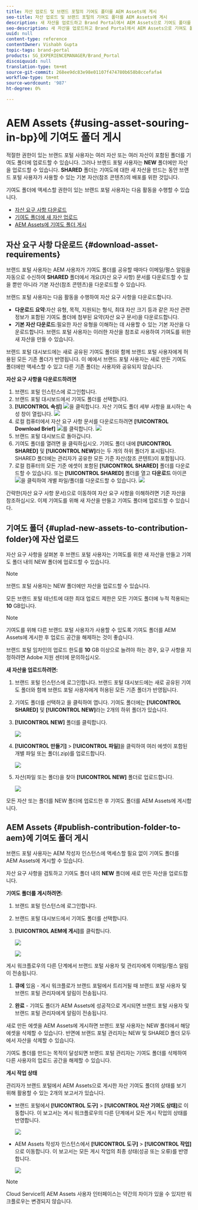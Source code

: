 ```yaml
---
title: 자산 업로드 및 브랜드 포털의 기여도 폴더를 AEM Assets에 게시
seo-title: 자산 업로드 및 브랜드 포털의 기여도 폴더를 AEM Assets에 게시
description: 새 자산을 업로드하고 Brand Portal에서 AEM Assets으로 기여도 폴더를 게시하는 방법에 대한 통찰력을 얻을 수 있습니다.
seo-description: 새 자산을 업로드하고 Brand Portal에서 AEM Assets으로 기여도 폴더를 게시하는 방법에 대한 통찰력을 얻을 수 있습니다.
uuid: null
content-type: reference
contentOwner: Vishabh Gupta
topic-tags: brand-portal
products: SG_EXPERIENCEMANAGER/Brand_Portal
discoiquuid: null
translation-type: tm+mt
source-git-commit: 268ee9dc83e98e01107f474780b658b8ccefafa4
workflow-type: tm+mt
source-wordcount: '987'
ht-degree: 0%

---
```



# AEM Assets {#using-asset-souring-in-bp}에 기여도 폴더 게시

적절한 권한이 있는 브랜드 포털 사용자는 여러 자산 또는 여러 자산이 포함된 폴더를 기여도 폴더에 업로드할 수 있습니다. 그러나 브랜드 포털 사용자는 **NEW** 폴더에만 자산을 업로드할 수 있습니다. **SHARED** 폴더는 기여도에 대한 새 자산을 만드는 동안 브랜드 포털 사용자가 사용할 수 있는 기본 자산(참조 콘텐츠)의 배포를 위한 것입니다.

기여도 폴더에 액세스할 권한이 있는 브랜드 포털 사용자는 다음 활동을 수행할 수 있습니다.

* [자산 요구 사항 다운로드](#download-asset-requirements)
* [기여도 폴더에 새 자산 업로드](#uplad-new-assets-to-contribution-folder)
* [AEM Assets에 기여도 폴더 게시](#publish-contribution-folder-to-aem)

## 자산 요구 사항 다운로드 {#download-asset-requirements}

브랜드 포털 사용자는 AEM 사용자가 기여도 폴더를 공유할 때마다 이메일/펄스 알림을 자동으로 수신하여 **SHARED** 폴더에서 개요(자산 요구 사항) 문서를 다운로드할 수 있을 뿐만 아니라 기본 자산(참조 콘텐츠)을 다운로드할 수 있습니다.

브랜드 포털 사용자는 다음 활동을 수행하여 자산 요구 사항을 다운로드합니다.

* **다운로드 요약**:자산 유형, 목적, 지원되는 형식, 최대 자산 크기 등과 같은 자산 관련 정보가 포함된 기여도 폴더에 첨부된 요약(자산 요구 문서)을 다운로드합니다.
* **기본 자산 다운로드**:필요한 자산 유형을 이해하는 데 사용할 수 있는 기본 자산을 다운로드합니다. 브랜드 포털 사용자는 이러한 자산을 참조로 사용하여 기여도를 위한 새 자산을 만들 수 있습니다.

브랜드 포털 대시보드에는 새로 공유된 기여도 폴더와 함께 브랜드 포털 사용자에게 허용된 모든 기존 폴더가 반영됩니다. 이 예에서 브랜드 포털 사용자는 새로 만든 기여도 폴더에만 액세스할 수 있고 다른 기존 폴더는 사용자와 공유되지 않습니다.

**자산 요구 사항을 다운로드하려면**

1. 브랜드 포털 인스턴스에 로그인합니다.
1. 브랜드 포털 대시보드에서 기여도 폴더를 선택합니다.
1. **[!UICONTROL 속성]** ![](assets/properties.png)을 클릭합니다. 자산 기여도 폴더 세부 사항을 표시하는 속성 창이 열립니다.
   ![](assets/download-asset-requirement1.png)
1. 로컬 컴퓨터에서 자산 요구 사항 문서를 다운로드하려면 **[!UICONTROL Download Brief]** ![](assets/download.png)를 클릭합니다.
   ![](assets/download-asset-requirement2.png)
1. 브랜드 포털 대시보드로 돌아갑니다.
1. 기여도 폴더를 열려면 을 클릭하십시오. 기여도 폴더 내에 **[!UICONTROL SHARED]** 및 **[!UICONTROL NEW]**&#x200B;라는 두 개의 하위 폴더가 표시됩니다. SHARED 폴더에는 관리자가 공유한 모든 기준 자산(참조 콘텐트)이 포함됩니다.
1. 로컬 컴퓨터의 모든 기준 에셋이 포함된 **[!UICONTROL SHARED]** 폴더를 다운로드할 수 있습니다.
또는 **[!UICONTROL SHARED]** 폴더를 열고 **다운로드** 아이콘 ![](assets/download.png)을 클릭하여 개별 파일/폴더를 다운로드할 수 있습니다.
   ![](assets/download-asset-requirement3.png)

간략한(자산 요구 사항 문서)으로 이동하여 자산 요구 사항을 이해하려면 기준 자산을 참조하십시오. 이제 기여도를 위해 새 자산을 만들고 기여도 폴더에 업로드할 수 있습니다.


## 기여도 폴더 {#uplad-new-assets-to-contribution-folder}에 자산 업로드

자산 요구 사항을 살펴본 후 브랜드 포털 사용자는 기여도를 위한 새 자산을 만들고 기여도 폴더 내의 NEW 폴더에 업로드할 수 있습니다.

>[!NOTE]
>
>브랜드 포털 사용자는 NEW 폴더에만 자산을 업로드할 수 있습니다.
>
>모든 브랜드 포털 테넌트에 대한 최대 업로드 제한은 모든 기여도 폴더에 누적 적용되는 **10** GB입니다.

>[!NOTE]
>
>기여도를 위해 다른 브랜드 포털 사용자가 사용할 수 있도록 기여도 폴더를 AEM Assets에 게시한 후 업로드 공간을 해제하는 것이 좋습니다.
>
>브랜드 포털 임차인의 업로드 한도를 **10** GB 이상으로 늘려야 하는 경우, 요구 사항을 지정하려면 Adobe 지원 센터에 문의하십시오.


**새 자산을 업로드하려면:**

1. 브랜드 포털 인스턴스에 로그인합니다.
브랜드 포털 대시보드에는 새로 공유된 기여도 폴더와 함께 브랜드 포털 사용자에게 허용된 모든 기존 폴더가 반영됩니다.

1. 기여도 폴더를 선택하고 을 클릭하여 엽니다. 기여도 폴더에는 **[!UICONTROL SHARED]** 및 **[!UICONTROL NEW]**&#x200B;라는 2개의 하위 폴더가 있습니다.

1. **[!UICONTROL NEW]** 폴더를 클릭합니다.

   ![](assets/upload-new-assets1.png)

1. **[!UICONTROL 만들기]** > **[!UICONTROL 파일]**&#x200B;을 클릭하여 여러 에셋이 포함된 개별 파일 또는 폴더(.zip)를 업로드합니다.

   ![](assets/upload-new-assets2.png)

1. 자산(파일 또는 폴더)을 찾아 **[!UICONTROL NEW]** 폴더로 업로드합니다.

   ![](assets/upload-new-assets3.png)

모든 자산 또는 폴더를 NEW 폴더에 업로드한 후 기여도 폴더를 AEM Assets에 게시합니다.


## AEM Assets {#publish-contribution-folder-to-aem}에 기여도 폴더 게시

브랜드 포털 사용자는 AEM 작성자 인스턴스에 액세스할 필요 없이 기여도 폴더를 AEM Assets에 게시할 수 있습니다.

자산 요구 사항을 검토하고 기여도 폴더 내의 **NEW** 폴더에 새로 만든 자산을 업로드합니다.

**기여도 폴더를 게시하려면:**

1. 브랜드 포털 인스턴스에 로그인합니다.

1. 브랜드 포털 대시보드에서 기여도 폴더를 선택합니다.
1. **[!UICONTROL AEM에 게시]**&#x200B;를 클릭합니다.

   ![](assets/export.png)

   ![](assets/publish-contribution-folder-to-aem.png)

게시 워크플로우의 다른 단계에서 브랜드 포털 사용자 및 관리자에게 이메일/펄스 알림이 전송됩니다.
1. **큐에**  있음 - 게시 워크플로가 브랜드 포털에서 트리거될 때 브랜드 포털 사용자 및 브랜드 포털 관리자에게 알림이 전송됩니다.

1. **완료**  - 기여도 폴더가 AEM Assets에 성공적으로 게시되면 브랜드 포털 사용자 및 브랜드 포털 관리자에게 알림이 전송됩니다.

새로 만든 에셋을 AEM Assets에 게시하면 브랜드 포털 사용자는 NEW 폴더에서 해당 에셋을 삭제할 수 있습니다. 반면에 브랜드 포털 관리자는 NEW 및 SHARED 폴더 모두에서 자산을 삭제할 수 있습니다.

기여도 폴더를 만드는 목적이 달성되면 브랜드 포털 관리자는 기여도 폴더를 삭제하여 다른 사용자의 업로드 공간을 해제할 수 있습니다.

**게시 작업 상태**

관리자가 브랜드 포털에서 AEM Assets으로 게시한 자산 기여도 폴더의 상태를 보기 위해 활용할 수 있는 2개의 보고서가 있습니다.

* 브랜드 포털에서 **[!UICONTROL 도구]** > **[!UICONTROL 자산 기여도 상태]**&#x200B;로 이동합니다. 이 보고서는 게시 워크플로우의 다른 단계에서 모든 게시 작업의 상태를 반영합니다.

   ![](assets/contribution-folder-status.png)

* AEM Assets 작성자 인스턴스에서 **[!UICONTROL 도구]** > **[!UICONTROL 작업]**&#x200B;으로 이동합니다. 이 보고서는 모든 게시 작업의 최종 상태(성공 또는 오류)를 반영합니다.

   ![](assets/publishing-status.png)

>[!NOTE]
>
>Cloud Service의 AEM Assets 사용자 인터페이스는 약간의 차이가 있을 수 있지만 워크플로우는 변경되지 않습니다.






